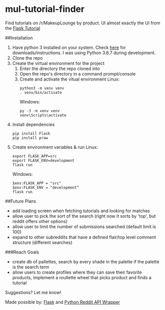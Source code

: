 # mul-tutorial-finder
Find tutorials on /r/MakeupLounge by product. UI almost exactly the UI from the [Flask Tutorial](http://flask.pocoo.org/docs/1.0/tutorial/factory/)

##Installation
1. Have python 3 installed on your system. Check [here](https://www.python.org/downloads/) for downloads/instructions. I was using Python 3.6.7 during development.
2. Clone the repo
3. Create the virtual environment for the project 
	1. Enter the directory the repo cloned into
	2. Open the repo's directory in a command prompt/console
	3. Create and activate the vitual environment 
		Linux:
		```
		python3 -m venv venv
		. venv/bin/activate
		```
		Windows:
		```
		py -3 -m venv venv
		venv\Scripts\activate
		```
4. Install dependencies
	```
	pip install Flask
	pip install praw
	```
5. Create environment variables & run
	Linux: 
	```
	export FLASK_APP=src
	export FLASK_ENV=development
	flask run
	```
	Windows:
	```
	$env:FLASK_APP = "src"
	$env:FLASK_ENV = "development"
	flask run
	```
##Future Plans
- add loading screen when fetching tutorials and looking for matches
- allow user to pick the sort of the search (right now it sorts by 'top', but reddit offers other options)
- allow user to limit the number of submissions searched (default limit is 100)
- expand to other subreddits that have a defined flair/top level comment structure (different searches)

###Reach Goals
- create db of pallettes, search by every shade in the palette if the palette is the search term
- allow users to create profiles where they can save their favorite products, implement a roullette wheel that picks product and finds a tutorial

Suggestions? Let me know!


Made possible by: [Flask](http://flask.pocoo.org/docs/1.0/#) and [Python Reddit API Wrapper](https://praw.readthedocs.io/en/latest/index.html)
